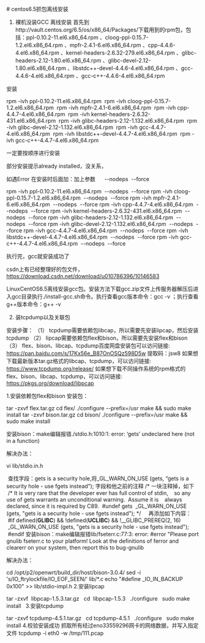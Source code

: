​# centos6.5抓包离线安装

1. 裸机没装GCC
离线安装
首先到http://vault.centos.org/6.5/os/x86_64/Packages/下载用到的rpm包，包括：ppl-0.10.2-11.el6.x86_64.rpm 、cloog-ppl-0.15.7-1.2.el6.x86_64.rpm 、mpfr-2.4.1-6.el6.x86_64.rpm 、cpp-4.4.6-4.el6.x86_64.rpm 、kernel-headers-2.6.32-279.el6.x86_64.rpm 、glibc-headers-2.12-1.80.el6.x86_64.rpm 、glibc-devel-2.12-1.80.el6.x86_64.rpm 、libstdc++-devel-4.4.6-4.el6.x86_64.rpm 、gcc-4.4.6-4.el6.x86_64.rpm 、gcc-c++-4.4.6-4.el6.x86_64.rpm

安装

rpm -ivh ppl-0.10.2-11.el6.x86_64.rpm 
rpm -ivh cloog-ppl-0.15.7-1.2.el6.x86_64.rpm 
rpm -ivh mpfr-2.4.1-6.el6.x86_64.rpm 
rpm -ivh cpp-4.4.7-4.el6.x86_64.rpm 
rpm -ivh kernel-headers-2.6.32-431.el6.x86_64.rpm 
rpm -ivh glibc-headers-2.12-1.132.el6.x86_64.rpm 
rpm -ivh glibc-devel-2.12-1.132.el6.x86_64.rpm 
rpm -ivh gcc-4.4.7-4.el6.x86_64.rpm 
rpm -ivh libstdc++-devel-4.4.7-4.el6.x86_64.rpm 
rpm -ivh gcc-c++-4.4.7-4.el6.x86_64.rpm 

一定要按顺序进行安装

部分安装提示already installed，没关系，

如遇Error 在安装时后面加：加上参数      --nodeps  --force

rpm -ivh ppl-0.10.2-11.el6.x86_64.rpm  --nodeps  --force
rpm -ivh cloog-ppl-0.15.7-1.2.el6.x86_64.rpm  --nodeps  --force
rpm -ivh mpfr-2.4.1-6.el6.x86_64.rpm  --nodeps  --force
rpm -ivh cpp-4.4.7-4.el6.x86_64.rpm  --nodeps  --force
rpm -ivh kernel-headers-2.6.32-431.el6.x86_64.rpm  --nodeps  --force
rpm -ivh glibc-headers-2.12-1.132.el6.x86_64.rpm  --nodeps  --force
rpm -ivh glibc-devel-2.12-1.132.el6.x86_64.rpm  --nodeps  --force
rpm -ivh gcc-4.4.7-4.el6.x86_64.rpm  --nodeps  --force
rpm -ivh libstdc++-devel-4.4.7-4.el6.x86_64.rpm  --nodeps  --force
rpm -ivh gcc-c++-4.4.7-4.el6.x86_64.rpm  --nodeps  --force

执行完，gcc就安装成功了

csdn上有已经整理好的包文件，https://download.csdn.net/download/u010786396/10146583

LinuxCentOS6.5离线安装gcc包。安装方法下载gcc.zip文件上传服务器解压后进入gcc目录执行./install-gcc.sh命令。执行查看gcc版本命令：gcc -v ；执行查看g++版本命令：g++ -v 

2. 装tcpdump以及关联包

安装步骤：
（1） tcpdump需要依赖包libcap，所以需要先安装lipcap，然后安装tcpdump
（2） lipcap需要依赖包flex和bison，所以需要先安装flex和bison
（3） flex、bison、libcap、tcpdump百度网盘安装包可以访问链接: https://pan.baidu.com/s/17Kx56e_B87OnOSQz598D5w
提取码：jsw8
如果想下载最新版本tar.gz格式的libcap、tcpdump，可以访问链接: https://www.tcpdump.org/release/
如果想下载不同操作系统的rpm格式的 flex、bison、libcap、tcpdump，可以访问链接: https://pkgs.org/download/libpcap


1.安装依赖包flex和bison
安装包：

tar -zxvf flex.tar.gz
cd flex/
./configure --prefix=/usr
make && sudo make install
tar -zxvf bison.tar.gz
cd bison/
./configure --prefix=/usr
make && sudo make install

安装bison：make编辑报错./stdio.h:1010:1: error: ‘gets’ undeclared here (not in a function)

解决办法： 

vi lib/stdio.in.h

 查找字段：gets is a security hole,将_GL_WARN_ON_USE (gets, “gets is a security hole - use fgets instead”); 字段和他之前的注释 /* 一块注释掉，如下
 /* It is very rare that the developer ever has full control of stdin,
   so any use of gets warrants an unconditional warning.  Assume it is
   always declared, since it is required by C89.
 #undef gets
 _GL_WARN_ON_USE (gets, "gets is a security hole - use fgets instead"); */ 
 
 再添加如下内容：
 #if defined(__GLIBC__) && !defined(__UCLIBC__) && !__GLIBC_PREREQ(2, 16)
 _GL_WARN_ON_USE (gets, "gets is a security hole - use fgets instead");
 #endif
安装bison：make编辑报错lib/fseterr.c:77:3: error: #error "Please port gnulib fseterr.c to your platform! Look at the definitions of ferror and clearerr on your system, then report this to bug-gnulib

解决办法：

cd /opt/p2/openwrt/build_dir/host/bison-3.0.4/
sed -i 's/IO_ftrylockfile/IO_EOF_SEEN/' lib/*.c
echo "#define _IO_IN_BACKUP 0x100" >> lib/stdio-impl.h
2.安装lipcap

tar -zxvf  libpcap-1.5.3.tar.gz  
cd  libpcap-1.5.3  
./configure  
sudo make install  
3.安装tcpdump

tar -zxvf tcpdump-4.5.1.tar.gz  
cd tcpdump-4.5.1  
./configure  
sudo make install
4.校验安装成功
抓取所有经过eno33559296网卡的网络数据，并写入指定文件
tcpdump -i eth0 -w /tmp/111.pcap

​
